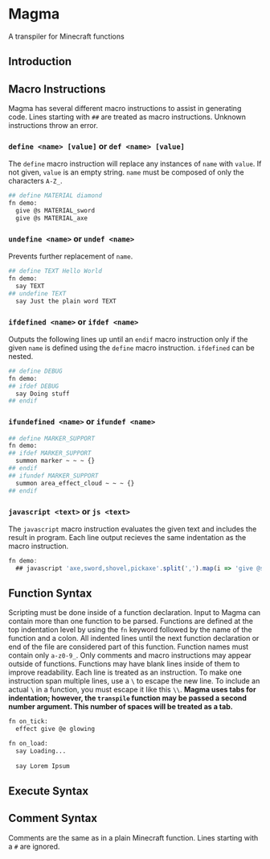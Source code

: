 # Magma
A transpiler for Minecraft functions
## Introduction

## Macro Instructions
Magma has several different macro instructions to assist in generating code. Lines starting with `##` are treated as macro instructions. Unknown instructions throw an error.
### `define <name> [value]` or `def <name> [value]`
The `define` macro instruction will replace any instances of `name` with `value`. If not given, `value` is an empty string. `name` must be composed of only the characters `A-Z_`.
```bash
## define MATERIAL diamond
fn demo:
  give @s MATERIAL_sword
  give @s MATERIAL_axe
```
### `undefine <name>` or `undef <name>`
Prevents further replacement of `name`.
```bash
## define TEXT Hello World
fn demo:
  say TEXT
## undefine TEXT
  say Just the plain word TEXT
```
### `ifdefined <name>` or `ifdef <name>`
Outputs the following lines up until an `endif` macro instruction only if the given `name` is defined using the `define` macro instruction. `ifdefined` can be nested.
```bash
## define DEBUG
fn demo:
## ifdef DEBUG
  say Doing stuff
## endif
```
### `ifundefined <name>` or `ifundef <name>`
```bash
## define MARKER_SUPPORT
fn demo:
## ifdef MARKER_SUPPORT
  summon marker ~ ~ ~ {}
## endif
## ifundef MARKER_SUPPORT
  summon area_effect_cloud ~ ~ ~ {}
## endif
```
### `javascript <text>` or `js <text>`
The `javascript` macro instruction evaluates the given text and includes the result in program. Each line output recieves the same indentation as the macro instruction.
```javascript
fn demo:
  ## javascript 'axe,sword,shovel,pickaxe'.split(',').map(i => 'give @s diamond_' + i).join('\n')
```
## Function Syntax
Scripting must be done inside of a function declaration. Input to Magma can contain more than one function to be parsed. Functions are defined at the top indentation level by using the `fn` keyword followed by the name of the function and a colon. All indented lines until the next function declaration or end of the file are considered part of this function. Function names must contain only `a-z0-9_`. Only comments and macro instructions may appear outside of functions. Functions may have blank lines inside of them to improve readability. Each line is treated as an instruction. To make one instruction span multiple lines, use a `\` to escape the new line. To include an actual `\` in a function, you must escape it like this `\\`. **Magma uses tabs for indentation; however, the `transpile` function may be passed a second number argument. This number of spaces will be treated as a tab.**
```bash
fn on_tick:
  effect give @e glowing

fn on_load:
  say Loading...
  
  say Lorem Ipsum
```
## Execute Syntax
## Comment Syntax
Comments are the same as in a plain Minecraft function. Lines starting with a `#` are ignored.
